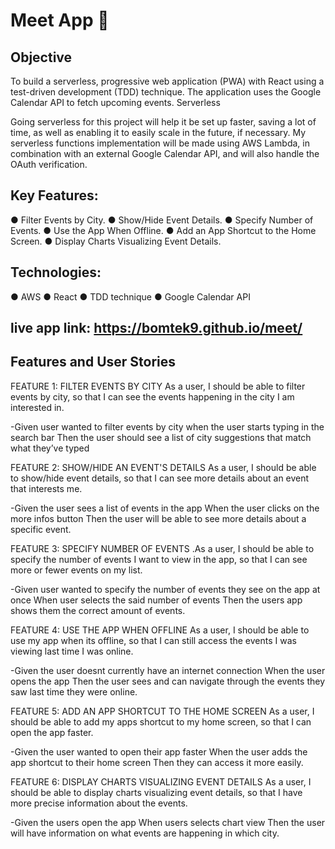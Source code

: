# Meet App 📍

## Objective

To build a serverless, progressive web application (PWA) with React using a test-driven development (TDD) technique. The application uses the Google Calendar API to fetch upcoming events.
Serverless

Going serverless for this project will help it be set up faster, saving a lot of time, as well as enabling it to easily scale in the future, if necessary. My serverless functions implementation will be made using AWS Lambda, in combination with an external Google Calendar API, and will also handle the OAuth verification.

## Key Features:

● Filter Events by City.
● Show/Hide Event Details.
● Specify Number of Events.
● Use the App When Offline.
● Add an App Shortcut to the Home Screen.
● Display Charts Visualizing Event Details.

## Technologies:

● AWS
● React
● TDD technique
● Google Calendar API

## live app link: https://bomtek9.github.io/meet/

## Features and User Stories

FEATURE 1: FILTER EVENTS BY CITY As a user, I should be able to filter events by city, so that I can see the events happening in the city I am interested in.

-Given user wanted to filter events by city when the user starts typing in the search bar Then the user should see a list of city suggestions that match what they’ve typed

FEATURE 2: SHOW/HIDE AN EVENT'S DETAILS As a user, I should be able to show/hide event details, so that I can see more details about an event that interests me.

-Given the user sees a list of events in the app When the user clicks on the more infos button Then the user will be able to see more details about a specific event.

FEATURE 3: SPECIFY NUMBER OF EVENTS .As a user, I should be able to specify the number of events I want to view in the app, so that I can see more or fewer events on my list.

-Given user wanted to specify the number of events they see on the app at once When user selects the said number of events Then the users app shows them the correct amount of events.

FEATURE 4: USE THE APP WHEN OFFLINE As a user, I should be able to use my app when its offline, so that I can still access the events I was viewing last time I was online.

-Given the user doesnt currently have an internet connection When the user opens the app Then the user sees and can navigate through the events they saw last time they were online.

FEATURE 5: ADD AN APP SHORTCUT TO THE HOME SCREEN As a user, I should be able to add my apps shortcut to my home screen, so that I can open the app faster.

-Given the user wanted to open their app faster When the user adds the app shortcut to their home screen Then they can access it more easily.

FEATURE 6: DISPLAY CHARTS VISUALIZING EVENT DETAILS As a user, I should be able to display charts visualizing event details, so that I have more precise information about the events.

-Given the users open the app When users selects chart view Then the user will have information on what events are happening in which city.
